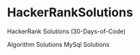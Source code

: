 # HackerRankSolutions
HackerRank Solutions (30-Days-of-Code)


 Algorithm Solutions
 MySql Solutions
